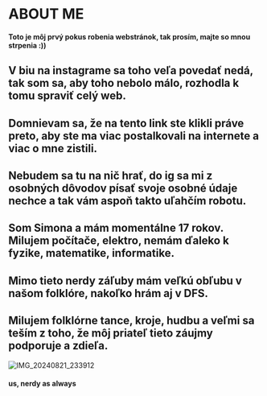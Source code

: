 # ABOUT ME
#### Toto je môj prvý pokus robenia webstránok, tak prosím, majte so mnou strpenia :))
## V biu na instagrame sa toho veľa povedať nedá, tak som sa, aby toho nebolo málo, rozhodla k tomu spraviť celý web.
## Domnievam sa, že na tento link ste klikli práve preto, aby ste ma viac postalkovali na internete a viac o mne zistili.
## Nebudem sa tu na nič hrať, do ig sa mi z osobných dôvodov písať svoje osobné údaje nechce a tak vám aspoň takto uľahčím robotu.
## Som Simona a mám momentálne 17 rokov. Milujem počítače, elektro, nemám ďaleko k fyzike, matematike, informatike.
## Mimo tieto nerdy záľuby mám veľkú obľubu v našom folklóre, nakoľko hrám aj v DFS.
## Milujem folklórne tance, kroje, hudbu a veľmi sa teším z toho, že môj priateľ tieto záujmy podporuje a zdieľa.


![IMG_20240821_233912](https://github.com/user-attachments/assets/2519c9bb-e555-4d8d-8146-5b3e127b468d)
#### us, nerdy as always
